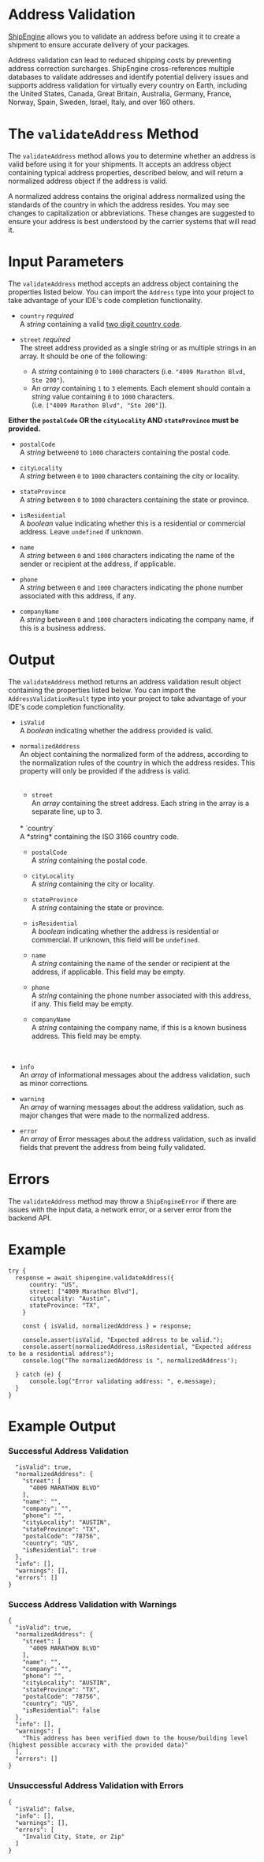 Address Validation
================================
[ShipEngine](www.shipengine.com) allows you to validate an address before using it to create a shipment to ensure 
accurate delivery of your packages.

Address validation can lead to reduced shipping costs by preventing address correction 
surcharges. ShipEngine cross-references multiple databases to validate addresses and identify potential delivery issues
and supports address validation for virtually every country on Earth, including the United States, Canada, 
Great Britain, Australia, Germany, France, Norway, Spain, Sweden, Israel, Italy, and over 160 others.

The `validateAddress` Method
============================================
The `validateAddress` method allows you to determine whether an address is valid before using it for your shipments. 
It accepts an address object containing typical address properties, described below, and will return a normalized address object
if the address is valid. 

A normalized address contains the original address
normalized using the standards of the country in which the address resides. You may see changes to capitalization or abbreviations. 
These changes are suggested
to ensure your address is best understood by the carrier systems that will read it. 

Input Parameters
=================================================

The `validateAddress` method accepts an address object containing the properties listed below.
You can import the `Address` type into your project to take advantage of your IDE's code completion functionality.

* `country` *required* <br>
A *string* containing a valid [two digit country code](https://en.wikipedia.org/wiki/List_of_ISO_3166_country_codes).
  
  
* `street` *required* <br>
The street address provided as a single string or as multiple strings in an array. It should be one of the following:<br>
  *  A *string* containing `0` to `1000` characters (i.e. `"4009 Marathon Blvd, Ste 200"`). <br>
  * An *array* containing `1` to `3` elements. Each element 
should contain a *string* value containing `0` to `1000` characters. <br>
  (i.e. `["4009 Marathon Blvd", "Ste 200"]`).

**Either the `postalCode` OR the `cityLocality` AND `stateProvince` must be provided.**

* `postalCode`  <br>
A *string* between`0` to `1000` characters containing the postal code. <br>
  

* `cityLocality`  <br>
A *string* between `0` to `1000` characters containing the city or locality.<br>
  

* `stateProvince`  <br>
A *string* between `0` to `1000` characters containing the state or province.<br>
  

* `isResidential` <br>
A *boolean* value indicating whether this is a residential or commercial address. Leave `undefined` if unknown. <br>
  

* `name` <br>
A *string* between `0` and `1000` characters indicating the name of the sender or recipient at the address, if applicable.

  
* `phone` <br>
A *string* between `0` and `1000` characters indicating the phone number associated with this address, if any.

  
* `companyName` <br>
A *string* between `0` and `1000` characters indicating the company name, if this is a business address.
  

Output
=============================================
The `validateAddress` method returns an address validation result object containing the properties listed below.
You can import the `AddressValidationResult` type into your project to take advantage of your IDE's code completion functionality.

* `isValid` <br>
  A *boolean* indicating whether the address provided is valid.
  
  
* `normalizedAddress` <br> 
An object containing the normalized form of the address, according to the normalization rules of the country in which the address resides.
This property will only be provided if the address is valid.

   <br>
  
  * `street` <br>
     An *array* containing the street address. Each string in the array is a separate line, up to 3.
  <br>  
  * `country` <br>
  A *string* containing the ISO 3166 country code.
  
  * `postalCode`  <br>
  A *string* containing the postal code.
    
  * `cityLocality`  <br>
  A *string* containing the city or locality.
    
  * `stateProvince`  <br>
  A *string* containing the state or province.

  * `isResidential` <br>
  A *boolean* indicating whether the address is residential or commercial.
  If unknown, this field will be `undefined`.
    
  * `name` <br>
  A *string* containing the name of the sender or recipient at the address, if applicable. 
  This field may be empty.

  * `phone` <br>
  A *string* containing the phone number associated with this address, if any.
  This field may be empty.

  * `companyName` <br>
  A *string* containing the company name, if this is a known business address. 
  This field may be empty.
    
<br>

* `info` <br>
An *array* of informational messages about the address validation, such as minor corrections.

* `warning` <br>
An *array* of warning messages about the address validation, such as major changes that
were made to the normalized address.

* `error` <br>
An *array* of Error messages about the address validation, such as invalid fields that
prevent the address from being fully validated.


Errors
======
The `validateAddress` method may throw a `ShipEngineError` if there are issues with the input data, a
network error, or a server error from the backend API.


Example
==============================
```
try {
  response = await shipengine.validateAddress({
      country: "US",
      street: ["4009 Marathon Blvd"],
      cityLocality: "Austin",
      stateProvince: "TX",
    }
    
    const { isValid, normalizedAddress } = response;
    
    console.assert(isValid, "Expected address to be valid.");
    console.assert(normalizedAddress.isResidential, "Expected address to be a residential address");
    console.log("The normalizedAddress is ", normalizedAddress');
  
  } catch (e) {
      console.log("Error validating address: ", e.message);
  }
}

```

Example Output
===========================

### Successful Address Validation
```{
  "isValid": true,
  "normalizedAddress": {
    "street": [
      "4009 MARATHON BLVD"
    ],
    "name": "",
    "company": "",
    "phone": "",
    "cityLocality": "AUSTIN",
    "stateProvince": "TX",
    "postalCode": "78756",
    "country": "US",
    "isResidential": true
  },
  "info": [],
  "warnings": [],
  "errors": []
}
```

### Success Address Validation with Warnings
```
{
  "isValid": true,
  "normalizedAddress": {
    "street": [
      "4009 MARATHON BLVD"
    ],
    "name": "",
    "company": "",
    "phone": "",
    "cityLocality": "AUSTIN",
    "stateProvince": "TX",
    "postalCode": "78756",
    "country": "US",
    "isResidential": false
  },
  "info": [],
  "warnings": [
    "This address has been verified down to the house/building level (highest possible accuracy with the provided data)"
  ],
  "errors": []
}
```

### Unsuccessful Address Validation with Errors
```
{
  "isValid": false,
  "info": [],
  "warnings": [],
  "errors": [
    "Invalid City, State, or Zip"
  ]
}
```